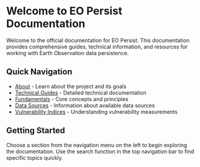 # Welcome to EO Persist Documentation

Welcome to the official documentation for EO Persist. This documentation provides comprehensive guides, technical information, and resources for working with Earth Observation data persistence.

## Quick Navigation

- [About](about.md) - Learn about the project and its goals
- [Technical Guides](technical-guides/arcgis-pro-guide.md) - Detailed technical documentation
- [Fundamentals](fundamentals/) - Core concepts and principles
- [Data Sources](data-sources/) - Information about available data sources
- [Vulnerability Indices](vulnerability-indices/) - Understanding vulnerability measurements

## Getting Started

Choose a section from the navigation menu on the left to begin exploring the documentation. Use the search function in the top navigation bar to find specific topics quickly.
